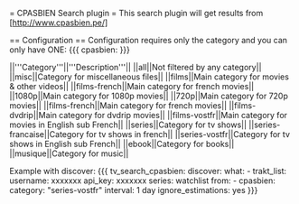 = CPASBIEN Search plugin =
This search plugin will get results from [http://www.cpasbien.pe/]

== Configuration ==
Configuration requires only the category and you can only have ONE:
{{{
cpasbien: <category>
}}}

||'''Category'''||'''Description'''||
||all||Not filtered by any category||
||misc||Category for miscellaneous files||
||films||Main category for movies & other videos||
||films-french||Main category for french movies||
||1080p||Main category for 1080p movies||
||720p||Main category for 720p movies||
||films-french||Main category for french movies||
||films-dvdrip||Main category for dvdrip movies||
||films-vostfr||Main category for movies in English sub French||
||series||Category for tv shows||
||series-francaise||Category for tv shows in french||
||series-vostfr||Category for tv shows in English sub French||
||ebook||Category for books||
||musique||Category for music||

Example with discover:
{{{
          tv_search_cpasbien:
            discover:
              what:
                 - trakt_list:
                   username: xxxxxxx
                   api_key: xxxxxxx
                        series: watchlist
                  from:
                    - cpasbien:
                        category: "series-vostfr"
                  interval: 1 day
                  ignore_estimations: yes
}}}

